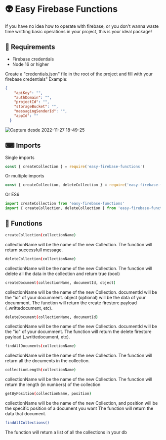 # 👽 Easy Firebase Functions

If you have no idea how to operate with firebase, or you don't wanna waste time writting basic operations in your project, this is your ideal package!

## 💾 Requirements
- Firebase credentials 
- Node 16 or higher

Create a "credentials.json" file in the root of the project and fill with your firebase credentials"
Example: 
```json
{
    "apiKey": "",
    "authDomain": "",
    "projectId": "",
    "storageBucket": "",
    "messagingSenderId": "",
    "appId": ""
  }
```

![Captura desde 2022-11-27 18-49-25](https://user-images.githubusercontent.com/79473217/204161589-4e41be22-272d-475b-9a4e-ecbef173fe15.png)

  
## ⌨ Imports
Single imports
```javascript
const { createCollection } = require('easy-firebase-functions')
```
Or multiple imports
```javascript
const { createCollection, deleteCollection } = require('easy-firebase-functions')
```
Or ES6
```javascript
import createCollection from 'easy-firebase-functions'
import { createCollection, deleteCollection } from 'easy-firebase-functions'
```

## 📀 Functions

```bash
createCollection(collectionName)
```
collectionName will be the name of the new Collection. The function will return successfull message.

```bash
deleteCollection(collectionName)
```
collectionName will be the name of the new Collection.
The function will delete all the data in the collection and return true (bool)

```bash
createDocument(collectionName, documentId, object)
```
collectionName will be the name of the new Collection. documentId will be the "id" of your documment. object (optional) will be the data of your documment.
The function will return the create firestore payload (_writtedocument, etc).

```bash
deleteDocument(collectionName, documentId)
```
collectionName will be the name of the new Collection. documentId will be the "id" of your documment. 
The function will return the delete firestore payload (_writtedocument, etc).


```bash
findAllDocuments(collectionName)
```
collectionName will be the name of the new Collection.
The function will return all the documents in the collection.

```bash
collectionLength(collectionName)
```
collectionName will be the name of the new Collection.
The function will return the length (in numbers) of the collection


```bash
getByPosition(collectionName, position)
```
collectionName will be the name of the new Collection, and position will be the specific position of a document you want
The function will return the data that document.

```bash
findAllCollections()
```
The function will return a list of all the collections in your db



